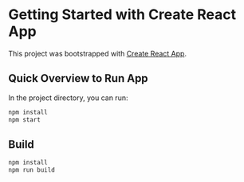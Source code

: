 # Getting Started with Create React App

This project was bootstrapped with [Create React App](https://github.com/facebook/create-react-app).

## Quick Overview to Run App

In the project directory, you can run:

```sh
npm install
npm start
```
## Build
```sh
npm install
npm run build
```
